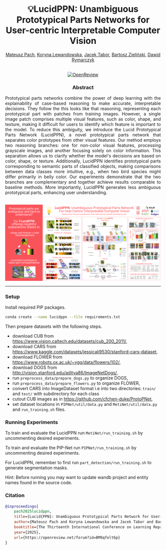 ## 
<h1 align="center">💡LucidPPN: Unambiguous Prototypical Parts Networks for User-centric Interpretable Computer Vision</h1>

<div align="center">
<a href="https://www.eml-munich.de/people/mateusz-pach">Mateusz Pach</a>,
<a href="https://neuroscience.ips.uj.edu.pl/team/koryna-lewandowska">Koryna Lewandowska</a>,
<a href="https://matinf.uj.edu.pl/en_GB/pracownicy/wizytowka?person_id=Jacek_Tabor">Jacek Tabor</a>,
<a href="https://bartoszzielinski.github.io/">Bartosz Zieliński</a>,
<a href="https://dawrym.github.io/">Dawid Rymarczyk</a>
<br>
<br>

[![OpenReview](https://img.shields.io/badge/OpenReview-Paper-%3CCOLOR%3E.svg)](https://openreview.net/pdf?id=BM9qfolt6p)
</div>

<h3 align="center">Abstract</h3>

<p align="justify">
Prototypical parts networks combine the power of deep learning with the explainability of case-based reasoning to make accurate, interpretable decisions. They follow the this looks like that reasoning, representing each prototypical part with patches from training images. However, a single image patch comprises multiple visual features, such as color, shape, and texture, making it difficult for users to identify which feature is important to the model.
To reduce this ambiguity, we introduce the Lucid Prototypical Parts Network (LucidPPN), a novel prototypical parts network that separates color prototypes from other visual features. Our method employs two reasoning branches: one for non-color visual features, processing grayscale images, and another focusing solely on color information. This separation allows us to clarify whether the model's decisions are based on color, shape, or texture. Additionally, LucidPPN identifies prototypical parts corresponding to semantic parts of classified objects, making comparisons between data classes more intuitive, e.g., when two bird species might differ primarily in belly color.
Our experiments demonstrate that the two branches are complementary and together achieve results comparable to baseline methods. More importantly, LucidPPN generates less ambiguous prototypical parts, enhancing user understanding.</p>
<br>
<div align="center">
    <img src="assets/teaser.png" alt="Teaser" width="1000">
</div>

---
### Setup
Install required PIP packages.
```bash
conda create --name lucidppn --file requirements.txt
```
Then prepare datasets with the following steps.
- download CUB from https://www.vision.caltech.edu/datasets/cub_200_2011/,
- download CARS from https://www.kaggle.com/datasets/jessicali9530/stanford-cars-dataset,
- download FLOWER from https://www.robots.ox.ac.uk/~vgg/data/flowers/102/,
- download DOGS from http://vision.stanford.edu/aditya86/ImageNetDogs/,
- run `preprocess_data/prepare_dogs.py` to organize DOGS,
- run `preprocess_data/prepare_flowers.py` to organize FLOWER,
- convert CARS into ImageDataset format i.e into two directories: `train/` and `test/` with subdirectory for each class
- cutout CUB images as in https://github.com/cfchen-duke/ProtoPNet,
- set dataset locations in `PIPNet/util/data.py` and `MetiNet/util/data.py` and `run_training.sh` files.

### Running Experiments

To train and evaluate the LucidPPN run `MetiNet/run_training.sh` by uncommenting desired experiments.

To train and evaluate the PIP-Net run `PIPNet/run_training.sh` by uncommenting desired experiments.

For LucidPPN, remember to first run `part_detection/run_training.sh` to generate segmentation masks.

Hint: Before running you may want to update wandb project and entity names found in the source code.
### Citation
```bibtex
@inproceedings{
    pach2025lucidppn,
    title={Lucid{PPN}: Unambiguous Prototypical Parts Network for User-centric Interpretable Computer Vision},
    author={Mateusz Pach and Koryna Lewandowska and Jacek Tabor and Bartosz Micha{\l} Zieli{\'n}ski and Dawid Damian Rymarczyk},
    booktitle={The Thirteenth International Conference on Learning Representations},
    year={2025},
    url={https://openreview.net/forum?id=BM9qfolt6p}
}
```
